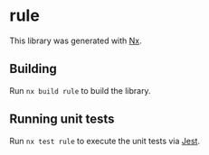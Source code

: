 # rule

This library was generated with [Nx](https://nx.dev).

## Building

Run `nx build rule` to build the library.

## Running unit tests

Run `nx test rule` to execute the unit tests via [Jest](https://jestjs.io).
